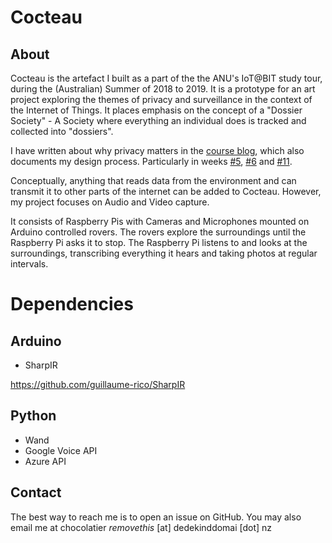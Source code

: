 # Cocteau

## About

Cocteau is the artefact I built as a part of the the ANU's IoT@BIT study tour, during the (Australian) Summer of 2018 to 2019. It is a prototype for an art project exploring the themes of privacy and surveillance in the context of the Internet of Things. It places emphasis on the concept of a "Dossier Society" - A Society where everything an individual does is tracked and collected into "dossiers". 

I have written about why privacy matters in the [course blog](https://cs.anu.edu.au/courses/china-study-tour/news/#chocolatier), which also documents my design process. Particularly in weeks [#5](https://cs.anu.edu.au/courses/china-study-tour/news/2018/12/24/chocolatier-privacy/), [#6](https://cs.anu.edu.au/courses/china-study-tour/news/2019/01/04/chocolatier-project-diary/) and [#11](https://cs.anu.edu.au/courses/china-study-tour/news/2019/02/08/chocolatier-project-diary6/). 

Conceptually, anything that reads data from the environment and can transmit it to other parts of the internet can be added to Cocteau. However, my project focuses on Audio and Video capture. 

It consists of Raspberry Pis with Cameras and Microphones mounted on Arduino controlled rovers. The rovers explore the surroundings until the Raspberry Pi asks it to stop. The Raspberry Pi listens to and looks at the surroundings, transcribing everything it hears and taking photos at regular intervals. 

# Dependencies

## Arduino

* SharpIR

https://github.com/guillaume-rico/SharpIR

## Python 

* Wand 
* Google Voice API
* Azure API 

## Contact 

The best way to reach me is to open an issue on GitHub. You may also email me at chocolatier _removethis_ \[at\] dedekinddomai \[dot\] nz